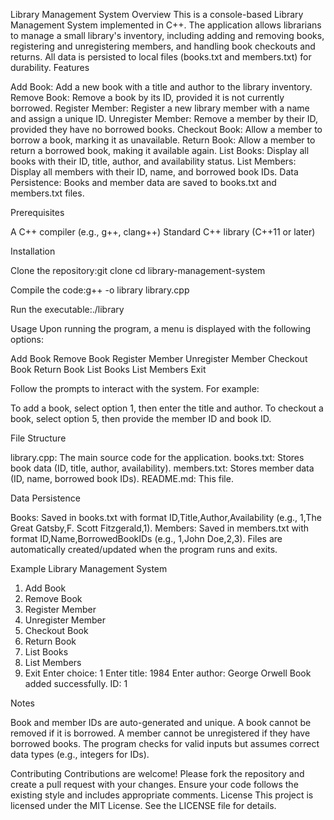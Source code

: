 Library Management System
Overview
This is a console-based Library Management System implemented in C++. The application allows librarians to manage a small library's inventory, including adding and removing books, registering and unregistering members, and handling book checkouts and returns. All data is persisted to local files (books.txt and members.txt) for durability.
Features

Add Book: Add a new book with a title and author to the library inventory.
Remove Book: Remove a book by its ID, provided it is not currently borrowed.
Register Member: Register a new library member with a name and assign a unique ID.
Unregister Member: Remove a member by their ID, provided they have no borrowed books.
Checkout Book: Allow a member to borrow a book, marking it as unavailable.
Return Book: Allow a member to return a borrowed book, making it available again.
List Books: Display all books with their ID, title, author, and availability status.
List Members: Display all members with their ID, name, and borrowed book IDs.
Data Persistence: Books and member data are saved to books.txt and members.txt files.

Prerequisites

A C++ compiler (e.g., g++, clang++)
Standard C++ library (C++11 or later)

Installation

Clone the repository:git clone <repository-url>
cd library-management-system


Compile the code:g++ -o library library.cpp


Run the executable:./library



Usage
Upon running the program, a menu is displayed with the following options:

Add Book
Remove Book
Register Member
Unregister Member
Checkout Book
Return Book
List Books
List Members
Exit

Follow the prompts to interact with the system. For example:

To add a book, select option 1, then enter the title and author.
To checkout a book, select option 5, then provide the member ID and book ID.

File Structure

library.cpp: The main source code for the application.
books.txt: Stores book data (ID, title, author, availability).
members.txt: Stores member data (ID, name, borrowed book IDs).
README.md: This file.

Data Persistence

Books: Saved in books.txt with format ID,Title,Author,Availability (e.g., 1,The Great Gatsby,F. Scott Fitzgerald,1).
Members: Saved in members.txt with format ID,Name,BorrowedBookIDs (e.g., 1,John Doe,2,3).
Files are automatically created/updated when the program runs and exits.

Example
Library Management System
1. Add Book
2. Remove Book
3. Register Member
4. Unregister Member
5. Checkout Book
6. Return Book
7. List Books
8. List Members
9. Exit
Enter choice: 1
Enter title: 1984
Enter author: George Orwell
Book added successfully. ID: 1

Notes

Book and member IDs are auto-generated and unique.
A book cannot be removed if it is borrowed.
A member cannot be unregistered if they have borrowed books.
The program checks for valid inputs but assumes correct data types (e.g., integers for IDs).

Contributing
Contributions are welcome! Please fork the repository and create a pull request with your changes. Ensure your code follows the existing style and includes appropriate comments.
License
This project is licensed under the MIT License. See the LICENSE file for details.
